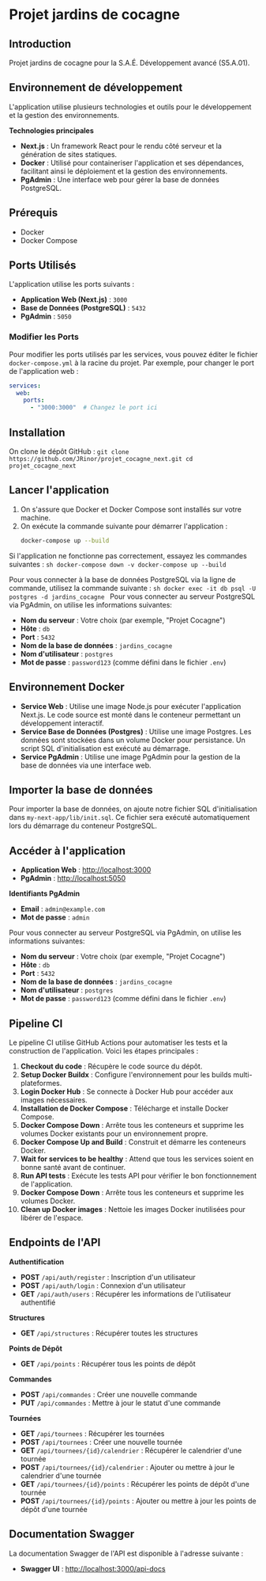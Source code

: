 # Projet jardins de cocagne

## Introduction
Projet jardins de cocagne pour la S.A.É. Développement avancé (S5.A.01).
 
## Environnement de développement
L'application utilise plusieurs technologies et outils pour le développement et la gestion des environnements.

**Technologies principales**

- **Next.js** : Un framework React pour le rendu côté serveur et la génération de sites statiques.
- **Docker** : Utilisé pour containeriser l'application et ses dépendances, facilitant ainsi le déploiement et la gestion des environnements.
- **PgAdmin** : Une interface web pour gérer la base de données PostgreSQL.

## Prérequis
- Docker
- Docker Compose

## Ports Utilisés

L'application utilise les ports suivants :

- **Application Web (Next.js)** : `3000`
- **Base de Données (PostgreSQL)** : `5432`
- **PgAdmin** : `5050`

### Modifier les Ports

Pour modifier les ports utilisés par les services, vous pouvez éditer le fichier `docker-compose.yml` à la racine du projet. Par exemple, pour changer le port de l'application web :

```yaml
services:
  web:
    ports:
      - "3000:3000"  # Changez le port ici
```

## Installation

On clone le dépôt GitHub :
    ```
    git clone https://github.com/JRinor/projet_cocagne_next.git
    cd projet_cocagne_next
    ```
    
## Lancer l'application

1. On s'assure que Docker et Docker Compose sont installés sur votre machine.
2. On exécute la commande suivante pour démarrer l'application :
    ```sh
    docker-compose up --build
    ```
    
Si l'application ne fonctionne pas correctement, essayez les commandes suivantes :
    ```sh
    docker-compose down -v
    docker-compose up --build
    ```

Pour vous connecter à la base de données PostgreSQL via la ligne de commande, utilisez la commande suivante :
    ```sh
    docker exec -it db psql -U postgres -d jardins_cocagne
    ```
Pour vous connecter au serveur PostgreSQL via PgAdmin, on utilise les informations suivantes:

- **Nom du serveur** : Votre choix (par exemple, "Projet Cocagne")
- **Hôte** : `db`
- **Port** : `5432`
- **Nom de la base de données** : `jardins_cocagne`
- **Nom d'utilisateur** : `postgres`
- **Mot de passe** : `password123` (comme défini dans le fichier `.env`)

## Environnement Docker
- **Service Web** : Utilise une image Node.js pour exécuter l'application Next.js. Le code source est monté dans le conteneur permettant un développement interactif.
- **Service Base de Données (Postgres)** : Utilise une image Postgres. Les données sont stockées dans un volume Docker pour persistance. Un script SQL d'initialisation est exécuté au démarrage.
- **Service PgAdmin** : Utilise une image PgAdmin pour la gestion de la base de données via une interface web.

## Importer la base de données
Pour importer la base de données, on ajoute notre fichier SQL d'initialisation dans `my-next-app/lib/init.sql`. Ce fichier sera exécuté automatiquement lors du démarrage du conteneur PostgreSQL.

## Accéder à l'application
- **Application Web** : [http://localhost:3000](http://localhost:3000)
- **PgAdmin** : [http://localhost:5050](http://localhost:5050)

**Identifiants PgAdmin**
- **Email** : `admin@example.com`
- **Mot de passe** : `admin`

Pour vous connecter au serveur PostgreSQL via PgAdmin, on utilise les informations suivantes:

- **Nom du serveur** : Votre choix (par exemple, "Projet Cocagne")
- **Hôte** : `db`
- **Port** : `5432`
- **Nom de la base de données** : `jardins_cocagne`
- **Nom d'utilisateur** : `postgres`
- **Mot de passe** : `password123` (comme défini dans le fichier `.env`)

## Pipeline CI
Le pipeline CI utilise GitHub Actions pour automatiser les tests et la construction de l'application. Voici les étapes principales :
1. **Checkout du code** : Récupère le code source du dépôt.
2. **Setup Docker Buildx** : Configure l'environnement pour les builds multi-plateformes.
3. **Login Docker Hub** : Se connecte à Docker Hub pour accéder aux images nécessaires.
4. **Installation de Docker Compose** : Télécharge et installe Docker Compose.
5. **Docker Compose Down** : Arrête tous les conteneurs et supprime les volumes Docker existants pour un environnement propre.
6. **Docker Compose Up and Build** : Construit et démarre les conteneurs Docker.
7. **Wait for services to be healthy** : Attend que tous les services soient en bonne santé avant de continuer.
8. **Run API tests** : Exécute les tests API pour vérifier le bon fonctionnement de l'application.
9. **Docker Compose Down** : Arrête tous les conteneurs et supprime les volumes Docker.
10. **Clean up Docker images** : Nettoie les images Docker inutilisées pour libérer de l'espace.

## Endpoints de l'API

**Authentification**
- **POST** `/api/auth/register` : Inscription d'un utilisateur
- **POST** `/api/auth/login` : Connexion d'un utilisateur
- **GET** `/api/auth/users` : Récupérer les informations de l'utilisateur authentifié

**Structures**
- **GET** `/api/structures` : Récupérer toutes les structures

**Points de Dépôt**
- **GET** `/api/points` : Récupérer tous les points de dépôt

**Commandes**
- **POST** `/api/commandes` : Créer une nouvelle commande
- **PUT** `/api/commandes` : Mettre à jour le statut d'une commande

**Tournées**
- **GET** `/api/tournees` : Récupérer les tournées
- **POST** `/api/tournees` : Créer une nouvelle tournée
- **GET** `/api/tournees/{id}/calendrier` : Récupérer le calendrier d'une tournée
- **POST** `/api/tournees/{id}/calendrier` : Ajouter ou mettre à jour le calendrier d'une tournée
- **GET** `/api/tournees/{id}/points` : Récupérer les points de dépôt d'une tournée
- **POST** `/api/tournees/{id}/points` : Ajouter ou mettre à jour les points de dépôt d'une tournée

## Documentation Swagger
La documentation Swagger de l'API est disponible à l'adresse suivante :
- **Swagger UI** : [http://localhost:3000/api-docs](http://localhost:3000/api-docs)
